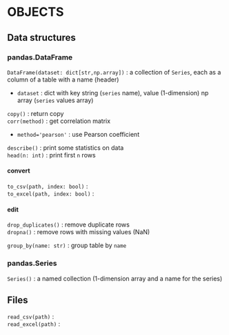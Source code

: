 # OBJECTS

## Data structures

### pandas.DataFrame

`DataFrame(dataset: dict[str,np.array])` : a collection of `Series`, each as a column of a table with a name (header)  
*	`dataset` : dict with key string (`series` name), value (1-dimension) np array (`series` values array)

`copy()` : return copy  
`corr(method)` : get correlation matrix  
*	`method='pearson'` : use Pearson coefficient  

`describe()` : print some statistics on data  
`head(n: int)` : print first `n` rows  

#### convert
`to_csv(path, index: bool)` :  
`to_excel(path, index: bool)` :  

#### edit
`drop_duplicates()` : remove duplicate rows   
`dropna()` : remove rows with missing values (NaN)  

`group_by(name: str)` : group table by `name`  


### pandas.Series

`Series()` : a named collection (1-dimension array and a name for the series)  

## Files
`read_csv(path)` :  
`read_excel(path)` :  

